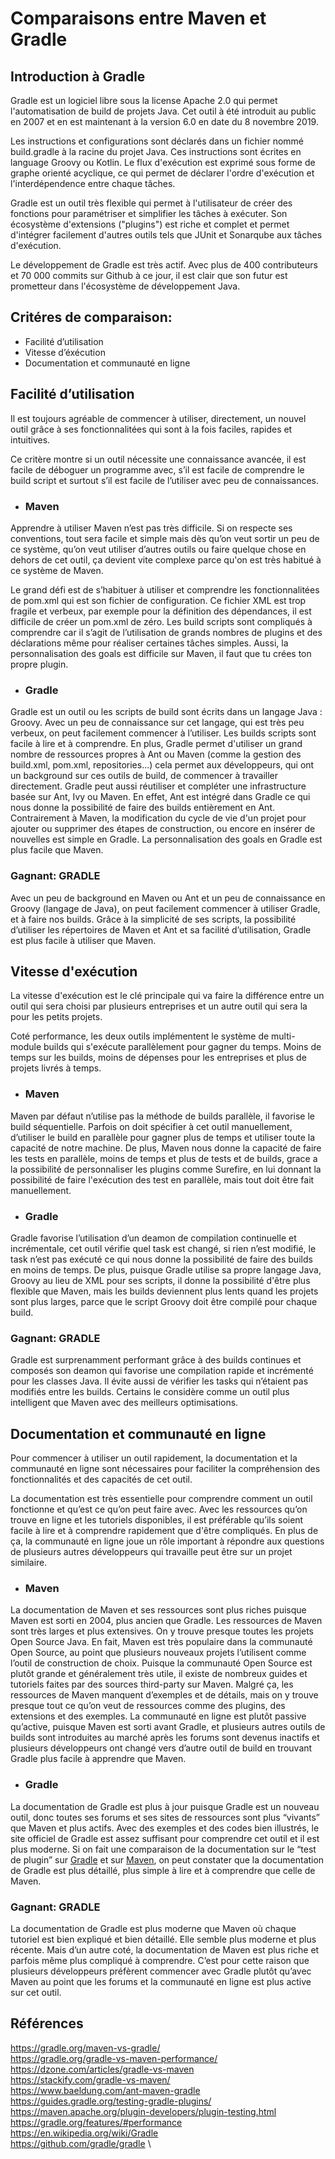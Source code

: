 
<h1> Comparaisons entre Maven et Gradle </h1>

<h2> Introduction à Gradle </h2>

Gradle est un logiciel libre sous la license Apache 2.0 qui permet l'automatisation de build de projets Java. Cet outil à été introduit au public en 2007 et en est maintenant à la version 6.0 en date du 8 novembre 2019. 

Les instructions et configurations sont déclarés dans un fichier nommé build.gradle à la racine du projet Java. Ces instructions sont écrites en language Groovy ou Kotlin. Le flux d'exécution est exprimé sous forme de graphe orienté acyclique, ce qui permet de déclarer l'ordre d'exécution et l'interdépendence entre chaque tâches. 

Gradle est un outil très flexible qui permet à l'utilisateur de créer des fonctions pour paramétriser et simplifier les tâches à exécuter. Son écosystème d'extensions ("plugins") est riche et complet et permet d'intégrer facilement d'autres outils tels que JUnit et Sonarqube aux tâches d'exécution.

Le développement de Gradle est très actif. Avec plus de 400 contributeurs et 70 000 commits sur Github à ce jour, il est clair que son futur est prometteur dans l'écosystème de développement Java.

<h2> Critéres de comparaison: </h2>

* Facilité d’utilisation
* Vitesse d’éxécution
* Documentation et communauté en ligne

<h2> Facilité d’utilisation </h2>

Il est toujours agréable de commencer à utiliser, directement, un nouvel outil grâce à ses fonctionnalitées qui sont à la fois faciles, rapides et intuitives.

Ce critère montre si un outil nécessite une connaissance avancée, il est facile de déboguer un programme avec, s’il est facile de comprendre le build script et surtout s’il est facile de l’utiliser avec peu de connaissances.

* <h3> Maven </h3> 

Apprendre à utiliser Maven n’est pas très difficile. Si on respecte ses conventions, tout sera facile et simple mais dès qu’on veut sortir un peu de ce système, qu’on veut utiliser d’autres outils ou faire quelque chose en dehors de cet outil, ça devient vite complexe parce qu'on est très habitué à ce système de Maven.

Le grand défi est de s’habituer à utiliser et comprendre les fonctionnalitées de pom.xml qui est son fichier de configuration. Ce fichier XML est trop fragile et verbeux, par exemple pour la définition des dépendances, il est difficile de créer un pom.xml de zéro. Les build scripts sont compliqués à comprendre car il s’agit de l’utilisation de grands nombres de plugins et des déclarations même pour réaliser certaines tâches simples. Aussi, la personnalisation des goals est difficile sur Maven, il faut que tu crées ton propre plugin.


* <h3> Gradle </h3>

Gradle est un outil ou les scripts de build sont écrits dans un langage Java : Groovy. Avec un peu de connaissance sur cet langage, qui est très peu verbeux, on peut facilement commencer à l’utiliser. Les builds scripts sont facile à lire et à comprendre. En plus, Gradle permet d'utiliser un grand nombre de ressources propres à Ant ou Maven (comme la gestion des build.xml, pom.xml, repositories...) cela permet aux développeurs, qui ont un background sur ces outils de build, de commencer à travailler directement.
Gradle peut aussi réutiliser et compléter une infrastructure basée sur Ant, Ivy ou Maven. En effet, Ant est intégré dans Gradle ce qui nous donne la possibilité de faire des builds entièrement en Ant. Contrairement à Maven, la modification du cycle de vie d'un projet pour ajouter ou supprimer des étapes de construction, ou encore en insérer de nouvelles est simple en Gradle. La personnalisation des goals en Gradle est plus facile que Maven.

<h3> Gagnant:  GRADLE </h3>

Avec un peu de background en Maven ou Ant et un peu de connaissance en Groovy (langage de Java), on peut facilement commencer à utiliser Gradle, et à faire nos builds. Grâce à la simplicité de ses scripts, la possibilité d’utiliser les répertoires de Maven et Ant et sa facilité d’utilisation, Gradle est plus facile à utiliser que Maven.

<h2> Vitesse d'exécution</h2>

La vitesse d'exécution est le clé principale qui va faire la différence entre un outil qui sera choisi par plusieurs entreprises et un autre outil qui sera la pour les petits projets.

Coté performance, les deux outils implémentent le système de multi-module builds qui s'exécute parallèlement pour gagner du temps. Moins de temps sur les builds, moins de dépenses pour les entreprises et plus de projets livrés à temps.

* <h3>Maven</h3>

Maven par défaut n’utilise pas la méthode de builds parallèle, il favorise le build séquentielle. Parfois on doit spécifier à cet outil manuellement, d’utiliser le build en parallèle pour gagner plus de temps et utiliser toute la capacité de notre machine.
De plus, Maven nous donne la capacité de faire les tests en parallèle, moins de temps et plus de tests et de builds, grace a la possibilité de personnaliser les plugins comme Surefire, en lui donnant la possibilité de faire l'exécution des test en parallèle, mais tout doit être fait manuellement.

* <h3>Gradle</h3>

Gradle favorise l’utilisation d’un deamon de compilation continuelle et incrémentale, cet outil vérifie quel task est changé, si rien n’est modifié, le task n’est pas exécuté ce qui nous donne la possibilité de faire des builds en moins de temps. De plus, puisque Gradle utilise sa propre langage Java, Groovy au lieu de XML pour ses scripts, il donne la possibilité d'être plus flexible que Maven, mais les builds deviennent plus lents quand les projets sont plus larges, parce que le script Groovy doit être compilé pour chaque build.

<h3> Gagnant:  GRADLE </h3>

Gradle est surprenamment performant grâce à des builds continues et composés son deamon qui favorise une compilation rapide et incrémenté pour les classes Java. Il évite aussi de vérifier les tasks qui n’étaient pas modifiés entre les builds. Certains le considère comme un outil plus intelligent que Maven avec des meilleurs optimisations.

<h2>Documentation et communauté en ligne</h2>

Pour commencer à utiliser un outil rapidement, la documentation et la communauté en ligne sont nécessaires pour faciliter la compréhension des fonctionnalités et des capacités de cet outil.

La documentation est très essentielle pour comprendre comment un outil fonctionne et qu’est ce qu’on peut faire avec. Avec les ressources qu’on trouve en ligne et les tutoriels disponibles, il est préférable qu’ils soient facile à lire et à comprendre rapidement que d'être compliqués. En plus de ça, la communauté en ligne joue un rôle important à répondre aux questions de plusieurs autres développeurs qui travaille peut être sur un projet similaire.


* <h3>Maven</h3>

La documentation de Maven et ses ressources sont plus riches puisque Maven est sorti en 2004, plus ancien que Gradle. Les ressources de Maven sont très larges et plus extensives. On y trouve presque toutes les projets Open Source Java. En fait, Maven est très populaire dans la communauté Open Source, au point que plusieurs nouveaux projets l’utilisent comme l’outil de construction de choix. Puisque la communauté Open Source est plutôt grande et généralement très utile, il existe de nombreux guides et tutoriels faites par des sources third-party sur Maven. Malgré ça, les ressources de Maven manquent d’exemples et de détails, mais on y trouve presque tout ce qu’on veut de ressources comme des plugins, des extensions et des exemples.
La communauté en ligne est plutôt passive qu’active, puisque Maven est sorti avant Gradle, et plusieurs autres outils de builds sont introduites au marché après les forums sont devenus inactifs et plusieurs développeurs ont changé vers d’autre outil de build en trouvant Gradle plus facile à apprendre que Maven.


* <h3>Gradle</h3>

La documentation de Gradle est plus à jour puisque Gradle est un nouveau outil, donc toutes ses forums et ses sites de ressources sont plus “vivants” que Maven et plus actifs. Avec des exemples et des codes bien illustrés, le site officiel de Gradle est assez suffisant pour comprendre cet outil et il est plus moderne.
Si on fait une comparaison de la documentation sur le “test de plugin” sur [Gradle](https://guides.gradle.org/testing-gradle-plugins/) et sur [Maven](https://maven.apache.org/plugin-developers/plugin-testing.html), on peut constater que la documentation de Gradle est plus détaillé, plus simple à lire et à comprendre que celle de Maven.

<h3>Gagnant: GRADLE</h3>

La documentation de Gradle est plus moderne que Maven où chaque tutoriel est bien expliqué et bien détaillé. Elle semble plus moderne et plus récente. Mais d’un autre coté, la documentation de Maven est plus riche et parfois même plus compliqué à comprendre. C’est pour cette raison que plusieurs développeurs préfèrent commencer avec Gradle plutôt qu’avec Maven au point que les forums et la communauté en ligne est plus active sur cet outil.

<h2>Références</h2>

https://gradle.org/maven-vs-gradle/ \
https://gradle.org/gradle-vs-maven-performance/ \
https://dzone.com/articles/gradle-vs-maven \
https://stackify.com/gradle-vs-maven/ \
https://www.baeldung.com/ant-maven-gradle \
https://guides.gradle.org/testing-gradle-plugins/ \
https://maven.apache.org/plugin-developers/plugin-testing.html \
https://gradle.org/features/#performance \
https://en.wikipedia.org/wiki/Gradle \
https://github.com/gradle/gradle \
